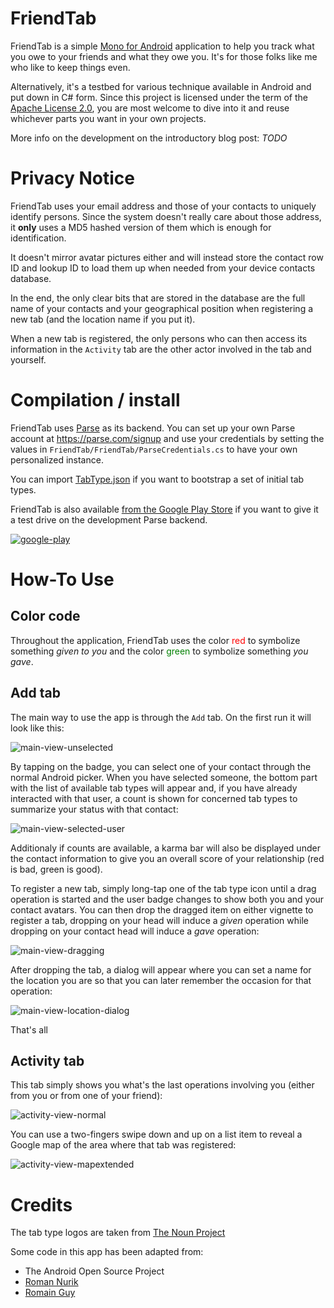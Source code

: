 FriendTab
=========

FriendTab is a simple [Mono for Android](http://xamarin.com/monoforandroid) application to help you track what you owe to your friends and what they owe you. It's for those folks like me who like to keep things even.

Alternatively, it's a testbed for various technique available in Android and put down in C# form. Since this project is licensed under the term of the [Apache License 2.0](http://www.apache.org/licenses/LICENSE-2.0), you are most welcome to dive into it and reuse whichever parts you want in your own projects.

More info on the development on the introductory blog post: *TODO*

Privacy Notice
==============

FriendTab uses your email address and those of your contacts to uniquely identify persons. Since the system doesn't really care about those address, it **only** uses a MD5 hashed version of them which is enough for identification.

It doesn't mirror avatar pictures either and will instead store the contact row ID and lookup ID to load them up when needed from your device contacts database.

In the end, the only clear bits that are stored in the database are the full name of your contacts and your geographical position when registering a new tab (and the location name if you put it).

When a new tab is registered, the only persons who can then access its information in the `Activity` tab are the other actor involved in the tab and yourself.

Compilation / install
=====================

FriendTab uses [Parse](https://parse.com/) as its backend. You can set up your own Parse account at https://parse.com/signup and use your credentials by setting the values in `FriendTab/FriendTab/ParseCredentials.cs` to have your own personalized instance.

You can import [TabType.json](https://github.com/garuma/FriendTab/blob/master/TabType.json) if you want to bootstrap a set of initial tab types.

FriendTab is also available [from the Google Play Store](https://play.google.com/store/apps/details?id=org.neteril.friendtab) if you want to give it a test drive on the development Parse backend.

[![google-play](https://developer.android.com/images/brand/en_generic_rgb_wo_45.png)](https://play.google.com/store/apps/details?id=org.neteril.friendtab)

How-To Use
==========

Color code
----------

Throughout the application, FriendTab uses the color <span style="color:red">red</span> to symbolize something *given to you* and the color <span style="color:green">green</span> to symbolize something *you gave*.

Add tab
-------

The main way to use the app is through the `Add` tab. On the first run it will look like this:

![main-view-unselected](http://neteril.org/friendtab/screenshots-with-device/main-view-unselected.png)

By tapping on the badge, you can select one of your contact through the normal Android picker. When you have selected someone, the bottom part with the list of available tab types will appear and, if you have already interacted with that user, a count is shown for concerned tab types to summarize your status with that contact:

![main-view-selected-user](http://neteril.org/friendtab/screenshots-with-device/main-view-selected-user.png)

Additionaly if counts are available, a karma bar will also be displayed under the contact information to give you an overall score of your relationship (red is bad, green is good).

To register a new tab, simply long-tap one of the tab type icon until a drag operation is started and the user badge changes to show both you and your contact avatars. You can then drop the dragged item on either vignette to register a tab, dropping on your head will induce a *given* operation while dropping on your contact head will induce a *gave* operation:

![main-view-dragging](http://neteril.org/friendtab/screenshots-with-device/main-view-dragging.png)

After dropping the tab, a dialog will appear where you can set a name for the location you are so that you can later remember the occasion for that operation:

![main-view-location-dialog](http://neteril.org/friendtab/screenshots-with-device/main-view-location-dialog.png)

That's all

Activity tab
------------

This tab simply shows you what's the last operations involving you (either from you or from one of your friend):

![activity-view-normal](http://neteril.org/friendtab/screenshots-with-device/activity-view-normal.png)

You can use a two-fingers swipe down and up on a list item to reveal a Google map of the area where that tab was registered:

![activity-view-mapextended](http://neteril.org/friendtab/screenshots-with-device/activity-view-mapextended.png)

Credits
=======

The tab type logos are taken from [The Noun Project](http://thenounproject.com/)

Some code in this app has been adapted from:

- The Android Open Source Project
- [Roman Nurik](http://roman.nurik.net/)
- [Romain Guy](http://www.curious-creature.org/2012/12/11/android-recipe-1-image-with-rounded-corners/)
